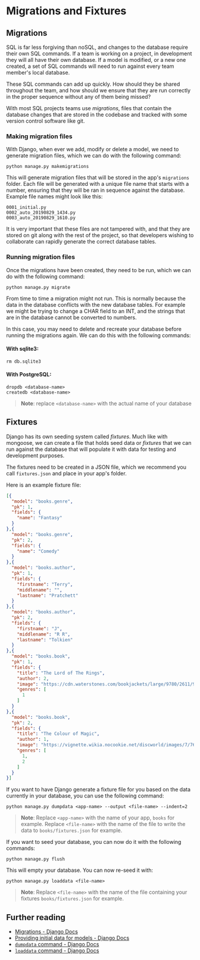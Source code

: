# Migrations and Fixtures

## Migrations

SQL is far less forgiving than noSQL, and changes to the database require their own SQL commands. If a team is working on a project, in development they will all have their own database. If a model is modified, or a new one created, a set of SQL commands will need to run against every team member's local database.

These SQL commands can add up quickly. How should they be shared throughout the team, and how should we ensure that they are run correctly in the proper sequence without any of them being missed?

With most SQL projects teams use _migrations_, files that contain the database changes that are stored in the codebase and tracked with some version control software like git.


### Making migration files

With Django, when ever we add, modify or delete a model, we need to generate migration files, which we can do with the following command:

```
python manage.py makemigrations
```

This will generate migration files that will be stored in the app's `migrations` folder. Each file will be generated with a unique file name that starts with a number, ensuring that they will be ran in sequence against the database. Example file names might look like this:

```
0001_initial.py
0002_auto_20190829_1434.py
0003_auto_20190829_1610.py
```

It is very important that these files are not tampered with, and that they are stored on git along with the rest of the project, so that developers wishing to collaborate can rapidly generate the correct database tables.

### Running migration files

Once the migrations have been created, they need to be run, which we can do with the following command:

```
python manage.py migrate
```

From time to time a migration might not run. This is normally because the data in the database conflicts with the new database tables. For example we might be trying to change a CHAR field to an INT, and the strings that are in the database cannot be converted to numbers.

In this case, you may need to delete and recreate your database before running the migrations again. We can do this with the following commands:


#### With sqlite3:
```
rm db.sqlite3
```

#### With PostgreSQL:
```
dropdb <database-name>
createdb <database-name>
```

> **Note**: replace `<database-name>` with the actual name of your database


## Fixtures

Django has its own seeding system called _fixtures_. Much like with mongoose, we can create a file that holds seed data or _fixtures_ that we can run against the database that will populate it with data for testing and development purposes.

The fixtures need to be created in a JSON file, which we recommend you call `fixtures.json` and place in your app's folder.

Here is an example fixture file:

```json
[{
  "model": "books.genre",
  "pk": 1,
  "fields": {
    "name": "Fantasy"
  }
},{
  "model": "books.genre",
  "pk": 2,
  "fields": {
    "name": "Comedy"
  }
},{
  "model": "books.author",
  "pk": 1,
  "fields": {
    "firstname": "Terry",
    "middlename": "",
    "lastname": "Pratchett"
  }
},{
  "model": "books.author",
  "pk": 2,
  "fields": {
    "firstname": "J",
    "middlename": "R R",
    "lastname": "Tolkien"
  }
},{
  "model": "books.book",
  "pk": 1,
  "fields": {
    "title": "The Lord of The Rings",
    "author": 2,
    "image": "https://cdn.waterstones.com/bookjackets/large/9780/2611/9780261103252.jpg",
    "genres": [
      1
    ]
  }
},{
  "model": "books.book",
  "pk": 2,
  "fields": {
    "title": "The Colour of Magic",
    "author": 1,
    "image": "https://vignette.wikia.nocookie.net/discworld/images/7/76/TCoM_cover.jpg/revision/latest?cb=20070107074953",
    "genres": [
      1,
      2
    ]
  }
}]
```

If you want to have Django generate a fixture file for you based on the data currently in your database, you can use the following command:

```
python manage.py dumpdata <app-name> --output <file-name> --indent=2
```

> **Note**: Replace `<app-name>` with the name of your app, `books` for example. Replace `<file-name>` with the name of the file to write the data to `books/fixtures.json` for example.

If you want to seed your database, you can now do it with the following commands:

```
python manage.py flush
```

This will empty your database. You can now re-seed it with:

```
python manage.py loaddata <file-name>
```

> **Note**: Replace `<file-name>` with the name of the file containing your fixtures `books/fixtures.json` for example.

## Further reading

- [Migrations - Django Docs](https://docs.djangoproject.com/en/2.2/topics/migrations/)
- [Providing initial data for models - Django Docs](https://docs.djangoproject.com/en/2.2/howto/initial-data/)
- [`dumpdata` command - Django Docs](https://docs.djangoproject.com/en/dev/ref/django-admin/#dumpdata)
- [`loaddata` command - Django Docs](https://docs.djangoproject.com/en/dev/ref/django-admin/#loaddata)
